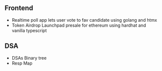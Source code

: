 ## Frontend
- Realtime poll app lets user vote to fav candidate using golang and htmx
- Token Airdrop Launchpad presale for ethereum using hardhat and vanilla typescript

## DSA
- DSAs Binary tree
- Resp Map
